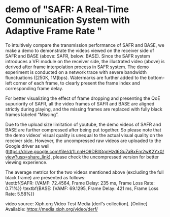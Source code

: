 # demo of "SAFR: A Real-Time Communication System with Adaptive Frame Rate "


To intuitively compare the transmission performance of SAFR and BASE, we make a demo to demonstrate the videos viewed on the receiver side of SAFR and BASE (above: SAFR, below: BASE). Since the SAFR system introduces a VFI module on the receiver side, the illustrated video (above) is derived after frame interpolation process in SAFR system. The demo experiment is conducted on a network trace with severe bandwidth flunctuations ([250K, 1M]bps). Watermarks are further added to the bottom-left corner of each frame, to clearly present the frame index and corresponding frame delay.

For better visualizing the effect of frame dropping and presenting the QoE supuriority of SAFR, all the video frames of SAFR and BASE are aligned strictly during playing, and the missing frames are replaced with fully black frames labeled “Missing”.

Due to the upload size limitation of youtube, the demo videos of SAFR and BASE are further compressed after being put together. So please note that the demo videos’ visual quality is unequal to the actual visual quality on the receiver side. However, the uncompressed raw videos are uploaded to the Google driver as well (https://drive.google.com/file/d/1LnnHO9DBllGqnHzd6Gu7aBxEm2wK2Yx0/view?usp=share_link), please check the uncompressed version for better viewing experience.

The average metrics for the two videos mentioned above (excluding the full black frame) are presented as follows:  
\textbf{SAFR: {VAMF: 72.4564, Frame Delay: 235 ms, Frame Loss Rate: 0.71%}}
\textbf{BASE: {VAMF: 69.1295, Frame Delay: 421 ms, Frame Loss Rate: 5.58%}}

video source: Xiph.org Video Test Media [derf’s collection]. [Online] Available: https://media.xiph.org/video/derf/
